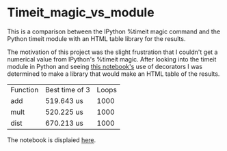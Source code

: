 Timeit_magic_vs_module
======================

This is a comparison between the IPython %timeit magic command and the Python timeit module with an HTML table library for the results.

The motivation of this project was the slight frustration that I couldn't get a numerical value from IPython's %timeit magic.
After looking into the timeit module in Python and seeing [this notebook's](http://nbviewer.ipython.org/837630cc64bc258a2a7a) use of decorators
I was determined to make a library that would make an HTML table of the results.

<html>
<table><tr><td>Function</td><td>Best time of 3</td><td>Loops</td></tr>
        <tr><td>add</td><td>519.643 us</td><td>1000</td></tr>
        <tr><td>mult</td><td>520.225 us</td><td>1000</td></tr>
        <tr><td>dist</td><td>670.213 us</td><td>1000</td></tr>
       </table>
</html>

The notebook is displaied [here](http://nbviewer.ipython.org/urls/github.com/damontallen/Timeit_magic_vs_module/raw/master/timeit_magic_vs_timeit_module.ipynb).
